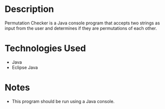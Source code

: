 # Description
Permutation Checker is a Java console program that accepts two strings as input from the user and determines if they are permutations of each other.

# Technologies Used
* Java
* Eclipse Java

# Notes
* This program should be run using a Java console.